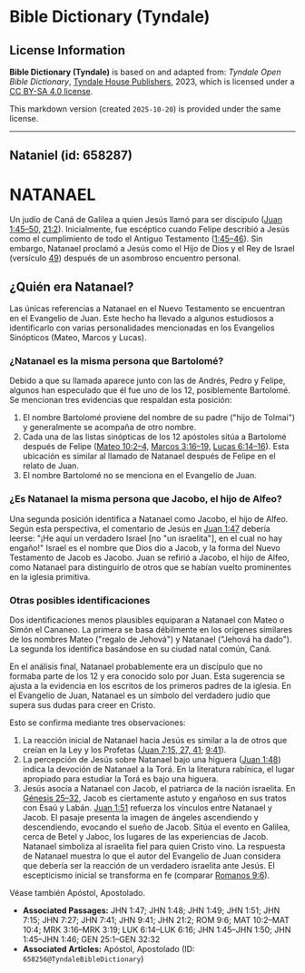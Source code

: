 # Bible Dictionary (Tyndale)

## License Information

**Bible Dictionary (Tyndale)** is based on and adapted from: _Tyndale Open Bible Dictionary_, [Tyndale House Publishers](https://tyndaleopenresources.com/), 2023, which is licensed under a [CC BY-SA 4.0 license](https://creativecommons.org/licenses/by-sa/4.0/legalcode.en).

This markdown version (created `2025-10-20`) is provided under the same license.



--------------------------------

## Nataniel (id: 658287)

NATANAEL
========

Un judío de Caná de Galilea a quien Jesús llamó para ser discípulo ([Juan 1:45–50,](https://ref.ly/John1:45-John1:50) [21:2](https://ref.ly/John21:2)). Inicialmente, fue escéptico cuando Felipe describió a Jesús como el cumplimiento de todo el Antiguo Testamento ([1:45–46](https://ref.ly/John1:45-John1:46)). Sin embargo, Natanael proclamó a Jesús como el Hijo de Dios y el Rey de Israel (versículo [49](https://ref.ly/John1:49)) después de un asombroso encuentro personal.

¿Quién era Natanael?
--------------------

Las únicas referencias a Natanael en el Nuevo Testamento se encuentran en el Evangelio de Juan. Este hecho ha llevado a algunos estudiosos a identificarlo con varias personalidades mencionadas en los Evangelios Sinópticos (Mateo, Marcos y Lucas).

### ¿Natanael es la misma persona que Bartolomé?

Debido a que su llamada aparece junto con las de Andrés, Pedro y Felipe, algunos han especulado que él fue uno de los 12, posiblemente Bartolomé. Se mencionan tres evidencias que respaldan esta posición:

1. El nombre Bartolomé proviene del nombre de su padre ("hijo de Tolmai") y generalmente se acompaña de otro nombre.
2. Cada una de las listas sinópticas de los 12 apóstoles sitúa a Bartolomé después de Felipe ([Mateo 10:2–4,](https://ref.ly/Matt10:2-Matt10:4) [Marcos 3:16–19,](https://ref.ly/Mark3:16-Mark3:19) [Lucas 6:14–16](https://ref.ly/Luke6:14-Luke6:16)). Esta ubicación es similar al llamado de Natanael después de Felipe en el relato de Juan.
3. El nombre Bartolomé no se menciona en el Evangelio de Juan.

### ¿Es Natanael la misma persona que Jacobo, el hijo de Alfeo?

Una segunda posición identifica a Natanael como Jacobo, el hijo de Alfeo. Según esta perspectiva, el comentario de Jesús en [Juan 1:47](https://ref.ly/John1:47) debería leerse: "¡He aquí un verdadero Israel \[no "un israelita"], en el cual no hay engaño!" Israel es el nombre que Dios dio a Jacob, y la forma del Nuevo Testamento de Jacob es Jacobo. Juan se refirió a Jacobo, el hijo de Alfeo, como Natanael para distinguirlo de otros que se habían vuelto prominentes en la iglesia primitiva.

### Otras posibles identificaciones

Dos identificaciones menos plausibles equiparan a Natanael con Mateo o Simón el Cananeo. La primera se basa débilmente en los orígenes similares de los nombres Mateo ("regalo de Jehová") y Natanael ("Jehová ha dado"). La segunda los identifica basándose en su ciudad natal común, Caná.

En el análisis final, Natanael probablemente era un discípulo que no formaba parte de los 12 y era conocido solo por Juan. Esta sugerencia se ajusta a la evidencia en los escritos de los primeros padres de la iglesia. En el Evangelio de Juan, Natanael es un símbolo del verdadero judío que supera sus dudas para creer en Cristo.

Esto se confirma mediante tres observaciones:

1. La reacción inicial de Natanael hacia Jesús es similar a la de otros que creían en la Ley y los Profetas ([Juan 7:15, 27, 41](https://ref.ly/John7:15,John7:27,John7:41); [9:41](https://ref.ly/John9:41)).
2. La percepción de Jesús sobre Natanael bajo una higuera ([Juan 1:48](https://ref.ly/John1:48)) indica la devoción de Natanael a la Torá. En la literatura rabínica, el lugar apropiado para estudiar la Torá es bajo una higuera.
3. Jesús asocia a Natanael con Jacob, el patriarca de la nación israelita. En [Génesis 25–32](https://ref.ly/Gen25:1-Gen32:32), Jacob es ciertamente astuto y engañoso en sus tratos con Esaú y Labán. [Juan 1:51](https://ref.ly/John1:51) refuerza los vínculos entre Natanael y Jacob. El pasaje presenta la imagen de ángeles ascendiendo y descendiendo, evocando el sueño de Jacob. Sitúa el evento en Galilea, cerca de Betel y Jaboc, los lugares de las experiencias de Jacob. Natanael simboliza al israelita fiel para quien Cristo vino. La respuesta de Natanael muestra lo que el autor del Evangelio de Juan considera que debería ser la reacción de un verdadero israelita ante Jesús. El escepticismo inicial se transforma en fe (comparar [Romanos 9:6](https://ref.ly/Rom9:6)).

Véase también Apóstol, Apostolado.

* **Associated Passages:** JHN 1:47; JHN 1:48; JHN 1:49; JHN 1:51; JHN 7:15; JHN 7:27; JHN 7:41; JHN 9:41; JHN 21:2; ROM 9:6; MAT 10:2–MAT 10:4; MRK 3:16–MRK 3:19; LUK 6:14–LUK 6:16; JHN 1:45–JHN 1:50; JHN 1:45–JHN 1:46; GEN 25:1–GEN 32:32
* **Associated Articles:** Apóstol, Apostolado (ID: `658256@TyndaleBibleDictionary`)


